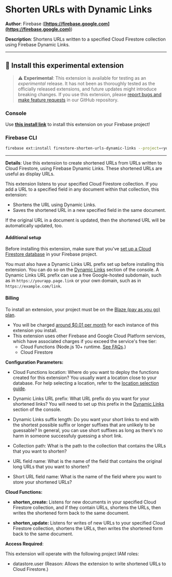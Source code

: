 # Shorten URLs with Dynamic Links

**Author**: Firebase (**[https://firebase.google.com](https://firebase.google.com)**)

**Description**: Shortens URLs written to a specified Cloud Firestore collection using Firebase Dynamic Links.

---

## 🧩 Install this experimental extension

> ⚠️ **Experimental**: This extension is available for testing as an _experimental_ release. It has not been as thoroughly tested as the officially released extensions, and future updates might introduce breaking changes. If you use this extension, please [report bugs and make feature requests](https://github.com/firebase/experimental-extensions/issues/new/choose) in our GitHub repository.

### Console

Use **[this install link](https://console.firebase.google.com/project/_/extensions/install?sourceName=projects/firebasemods/sources/7df5032f-e569-4aab-8a72-3c231937891d)** to install this extension on your Firebase project!

### Firebase CLI

```bash
firebase ext:install firestore-shorten-urls-dynamic-links --project=<your-project-id>
```

---

**Details**: Use this extension to create shortened URLs from URLs written to Cloud
Firestore, using Firebase Dynamic Links. These shortened URLs are useful as
display URLs.

This extension listens to your specified Cloud Firestore collection. If you
add a URL to a specified field in any document within that collection, this
extension:

- Shortens the URL using Dynamic Links.
- Saves the shortened URL in a new specified field in the same document.

If the original URL in a document is updated, then the shortened URL will be
automatically updated, too.

#### Additional setup

Before installing this extension, make sure that you've
[set up a Cloud Firestore database](https://firebase.google.com/docs/firestore/quickstart)
in your Firebase project.

You must also have a Dynamic Links URL prefix set up before installing this
extension. You can do so on the [Dynamic Links][dyn-links] section of the
console. A Dynamic Links URL prefix can use a free Google-hosted subdomain,
such as in `https://yourapp.page.link` or your own domain, such as in
`https://example.com/link`.

[dyn-links]: https://console.firebase.google.com/project/${param:PROJECT_ID}/durablelinks

#### Billing

To install an extension, your project must be on the
[Blaze (pay as you go) plan][blaze-pricing].

- You will be charged [around \$0.01 per month][pricing-examples] for each
  instance of this extension you install.
- This extension uses other Firebase and Google Cloud Platform services,
  which have associated charges if you exceed the service's free tier:
  - Cloud Functions (Node.js 10+ runtime. [See FAQs][faq].)
  - Cloud Firestore

[blaze-pricing]: https://firebase.google.com/pricing
[pricing-examples]: https://cloud.google.com/functions/pricing#pricing_examples
[faq]: https://firebase.google.com/support/faq#expandable-24

**Configuration Parameters:**

- Cloud Functions location: Where do you want to deploy the functions created for this extension? You usually want a location close to your database. For help selecting a location, refer to the [location selection guide](https://firebase.google.com/docs/functions/locations).

- Dynamic Links URL prefix: What URL prefix do you want for your shortened links? You will need to set up this prefix in the [Dynamic Links](https://console.firebase.google.com/project/_/durablelinks) section of the console.

* Dynamic Links suffix length: Do you want your short links to end with the shortest possible suffix or longer suffixes that are unlikely to be guessable? In general, you can use short suffixes as long as there's no harm in someone successfuly guessing a short link.

- Collection path: What is the path to the collection that contains the URLs that you want to shorten?

* URL field name: What is the name of the field that contains the original long URLs that you want to shorten?

- Short URL field name: What is the name of the field where you want to store your shortened URLs?

**Cloud Functions:**

- **shorten_create:** Listens for new documents in your specified Cloud Firestore collection, and if they contain URLs, shortens the URLs, then writes the shortened form back to the same document.

- **shorten_update:** Listens for writes of new URLs to your specified Cloud Firestore collection, shortens the URLs, then writes the shortened form back to the same document.

**Access Required**:

This extension will operate with the following project IAM roles:

- datastore.user (Reason: Allows the extension to write shortened URLs to Cloud Firestore.)

